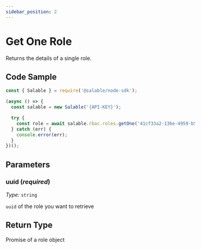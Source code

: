 ```yaml
---
sidebar_position: 2
---
```


# Get One Role

Returns the details of a single role.

## Code Sample

```typescript
const { Salable } = require('@salable/node-sdk');

(async () => {
  const salable = new Salable('{API-KEY}');

  try {
    const role = await salable.rbac.roles.getOne('41cf33a2-136e-4959-b5c7-73889ab94eff');
  } catch (err) {
    console.error(err);
  }
})();
```

## Parameters

### uuid (_required_)

_Type:_ `string`

`uuid` of the role you want to retrieve

## Return Type

Promise of a role object
